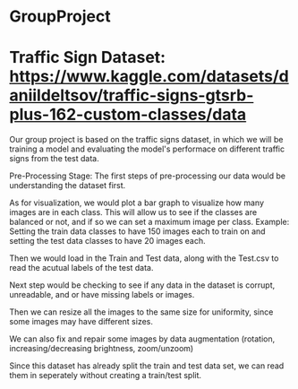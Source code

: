 # GroupProject

# Traffic Sign Dataset: https://www.kaggle.com/datasets/daniildeltsov/traffic-signs-gtsrb-plus-162-custom-classes/data

Our group project is based on the traffic signs dataset, in which we will be training a model and evaluating the model's performace on different traffic signs from the test data. 

Pre-Processing Stage:
The first steps of pre-processing our data would be understanding the dataset first.

As for visualization, we would plot a bar graph to visualize how many images are in each class. 
This will allow us to see if the classes are balanced or not, and if so we can set a maximum image per class.
Example: Setting the train data classes to have 150 images each to train on and setting the test data classes to have 20 images each.

Then we would load in the Train and Test data, along with the Test.csv to read the acutual labels of the test data. 

Next step would be checking to see if any data in the dataset is corrupt, unreadable, and or have missing labels or images.

Then we can resize all the images to the same size for uniformity, since some images may have different sizes.

We can also fix and repair some images by data augmentation (rotation, increasing/decreasing brightness, zoom/unzoom) 

Since this dataset has already split the train and test data set, we can read them in seperately without creating a train/test split.
